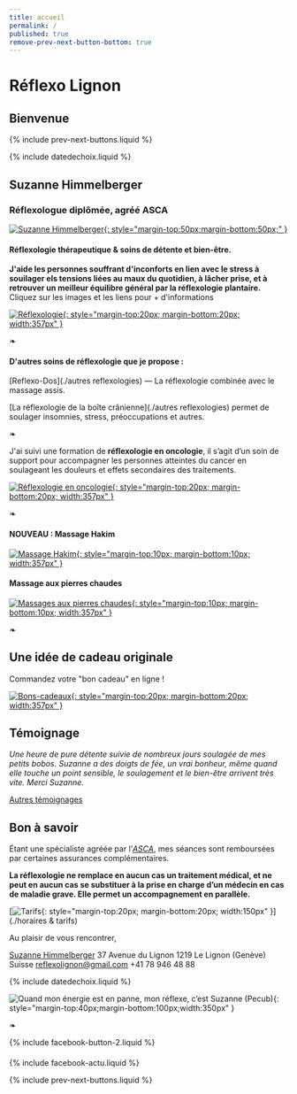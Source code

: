 ```yaml
---
title: accueil
permalink: /
published: true
remove-prev-next-button-bottom: true
---
```


# Réflexo Lignon

## Bienvenue

{% include prev-next-buttons.liquid %}

{% include datedechoix.liquid %}

## Suzanne Himmelberger
### Réflexologue diplômée, agréé ASCA ###

[![Suzanne Himmelberger](./images/suzanne-himmelberger-3.jpg){: style="margin-top:50px;margin-bottom:50px;" }](./presentation)

#### Réflexologie thérapeutique & soins de détente et bien-être.

**J'aide les personnes souffrant d'inconforts en lien avec le stress à souilager els tensions liées au maux du quotidien, à lâcher prise, et à retrouver un meilleur équilibre général par la réflexologie plantaire.**
Cliquez sur les images et les liens pour + d'informations

[![Réflexologie](./images/zones-pieds1.png){: style="margin-top:20px; margin-bottom:20px; width:357px" }](./reflexologie)

❧

#### D'autres soins de réflexologie que je propose :
 
[Reflexo-Dos](./autres reflexologies) — La réflexologie combinée avec le massage assis.

[La réflexologie de la boîte crânienne](./autres reflexologies) permet de soulager insomnies, stress, préoccupations et autres.


❧

J'ai suivi une formation de **réflexologie en oncologie**, il s’agit d’un soin de support pour accompagner les personnes atteintes du cancer en soulageant les douleurs et effets secondaires des traitements.

[![Réflexologie en oncologie](./images/onco-site.jpeg){: style="margin-top:20px; margin-bottom:20px; width:357px" }](./oncologie)


❧


#### NOUVEAU : Massage Hakim

[![Massage Hakim](./images/hakim.jpg){: style="margin-top:10px; margin-bottom:10px; width:357px" }](./massages)



#### Massage aux pierres chaudes

[![Massages aux pierres chaudes](./images/wellness2.jpg){: style="margin-top:10px; margin-bottom:10px; width:357px" }](./massages)


❧


## Une idée de cadeau originale 


Commandez votre "bon cadeau" en ligne !


[![Bons-cadeaux](./images/bon-cadeau.jpg){: style="margin-top:20px; margin-bottom:20px; width:357px" }](./bons-cadeaux)


## Témoignage

*Une heure de pure détente suivie de nombreux jours soulagée de mes petits bobos. Suzanne a des doigts de fée, un vrai bonheur, même quand elle touche un point sensible, le soulagement et le bien-être arrivent très vite. Merci Suzanne.*

[Autres témoignages](./temoignages)




## Bon à savoir

Étant une spécialiste agréée par l’[*ASCA*](http://www.asca.ch/dc.aspx?content=Assureurs_conventionnes), mes séances sont remboursées par certaines assurances complémentaires.

**La réflexologie ne remplace en aucun cas un traitement médical, et ne peut en aucun cas se substituer à la prise en charge d’un médecin en cas de maladie grave. Elle permet un accompagnement en parallèle.**


[![Tarifs](./images/boutontarif.png){: style="margin-top:20px; margin-bottom:20px; width:150px" }](./horaires & tarifs)


Au plaisir de vous rencontrer,

[Suzanne Himmelberger](./presentation)
37 Avenue du Lignon
1219 Le Lignon (Genève)
Suisse
[reflexolignon@gmail.com](mailto:reflexolignon@gmail.com)
<i class="fa fa-mobile"></i> +41 78 946 48 88

{% include datedechoix.liquid %}

![Quand mon énergie est en panne, mon réflexe, c’est Suzanne (Pecub)](./images/pecub-555x742.jpg){: style="margin-top:40px;margin-bottom:100px;width:350px" }

❧

{% include facebook-button-2.liquid %}

<div style="margin-top: 20px"></div>

{% include facebook-actu.liquid %}

{% include prev-next-buttons.liquid %}

